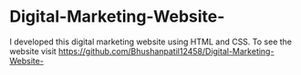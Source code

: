 # Digital-Marketing-Website-
I developed this digital marketing website using HTML and CSS. To see the website visit https://github.com/Bhushanpatil12458/Digital-Marketing-Website-
